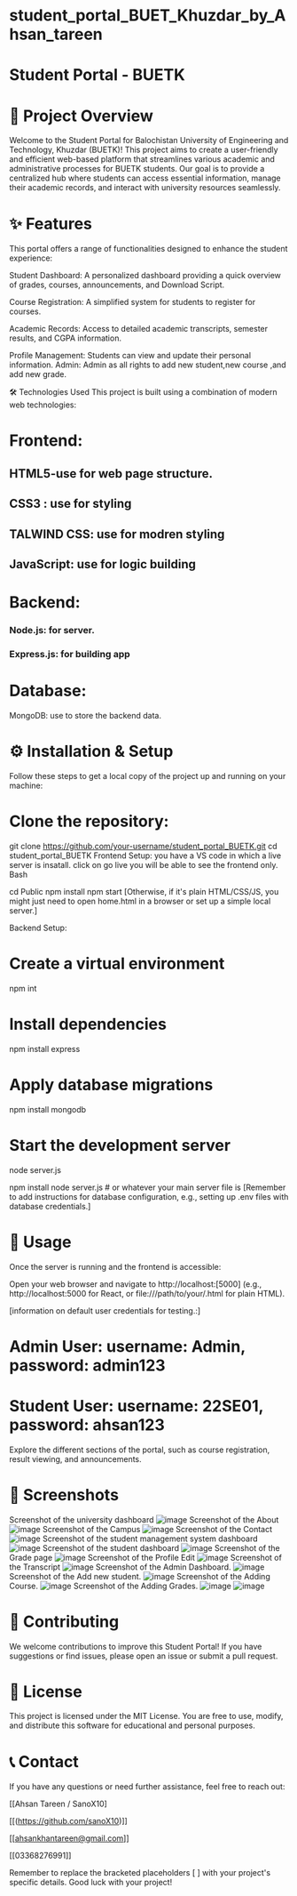 
#  student_portal_BUET_Khuzdar_by_Ahsan_tareen
# Student Portal - BUETK
# 🚀 Project Overview
Welcome to the Student Portal for Balochistan University of Engineering and Technology, Khuzdar (BUETK)! This project aims to create a user-friendly and efficient web-based platform that streamlines various academic and administrative processes for BUETK students. Our goal is to provide a centralized hub where students can access essential information, manage their academic records, and interact with university resources seamlessly.

# ✨ Features
This portal offers a range of functionalities designed to enhance the student experience:

Student Dashboard: A personalized dashboard providing a quick overview of grades, courses, announcements, and Download Script.

Course Registration: A simplified system for students to register for courses.

Academic Records: Access to detailed academic transcripts, semester results, and CGPA information.

Profile Management: Students can view and update their personal information.
Admin: Admin as all rights to add new student,new course ,and add new grade.

🛠️ Technologies Used
This project is built using a combination of modern web technologies:

# Frontend:

## HTML5-use for web page structure.

## CSS3 : use for styling
## TALWIND CSS: use for modren styling

## JavaScript: use for logic building

# Backend:

### Node.js: for server.
### Express.js: for building app

# Database:

MongoDB: use to store the backend data.

#  ⚙️ Installation & Setup
Follow these steps to get a local copy of the project up and running on your machine:

# Clone the repository:
git clone https://github.com/your-username/student_portal_BUETK.git
cd student_portal_BUETK
Frontend Setup:
you have a VS code in which a live server is insatall. 
click on go live you will be able to see the frontend only.
Bash

cd Public
npm install
npm start
[Otherwise, if it's plain HTML/CSS/JS, you might just need to open home.html in a browser or set up a simple local server.]

Backend Setup:

# Create a virtual environment
npm int
# Install dependencies
npm install express 

# Apply database migrations
npm install mongodb

# Start the development server
node server.js

npm install
node server.js # or whatever your main server file is
[Remember to add instructions for database configuration, e.g., setting up .env files with database credentials.]

# 🚀 Usage
Once the server is running and the frontend is accessible:

Open your web browser and navigate to http://localhost:[5000] (e.g., http://localhost:5000 for React, or file:///path/to/your/.html for plain HTML).

[information on default user credentials for testing.:]

# Admin User: username: Admin, password: admin123

# Student User: username: 22SE01, password: ahsan123

Explore the different sections of the portal, such as course registration, result viewing, and announcements.

# 📸 Screenshots

Screenshot of the university dashboard
![image](https://github.com/user-attachments/assets/36e266a1-223d-41ec-929c-db4720faf6af) 
Screenshot of the About
![image](https://github.com/user-attachments/assets/74cca73e-3a16-4620-af2a-fa1e8d434513)
Screenshot of the Campus
![image](https://github.com/user-attachments/assets/2f99f9ef-1389-4b3a-b500-17c0ebd5250a)
Screenshot of the Contact
![image](https://github.com/user-attachments/assets/0c407dd8-0096-4400-aaca-a58725ee35c3)
Screenshot of the student management system dashboard
![image](https://github.com/user-attachments/assets/f583d96d-e058-4397-a1a3-3ecb7470773d) 
Screenshot of the student  dashboard
![image](https://github.com/user-attachments/assets/c6315c51-e26d-4d9b-9b3d-8b3000b43f70)
Screenshot of the Grade page
![image](https://github.com/user-attachments/assets/c276c931-2cb1-430f-a260-7c4f4ec00d64)
Screenshot of the Profile Edit
![image](https://github.com/user-attachments/assets/d909514b-7be7-428e-b5ae-6eebede74f07)
Screenshot of the Transcript
![image](https://github.com/user-attachments/assets/7b092ec2-d97f-4171-8c1b-7770832f63c8)
Screenshot of the Admin Dashboard.
![image](https://github.com/user-attachments/assets/525b351c-6a41-4192-b573-3b5a030cd762)
Screenshot of the Add new student.
![image](https://github.com/user-attachments/assets/548e55f2-0fea-4fbb-927a-18c4fba3e3be)
Screenshot of the Adding Course.
![image](https://github.com/user-attachments/assets/a7bbea35-da03-41ac-9869-2866242ce875)
Screenshot of the Adding Grades.
![image](https://github.com/user-attachments/assets/7809364e-7271-4421-a0f8-2daa23e1bbb9)
![image](https://github.com/user-attachments/assets/85e9e9b2-bbdf-4480-82a6-1c524e1be29c)

# 🤝 Contributing
We welcome contributions to improve this Student Portal! If you have suggestions or find issues, please open an issue or submit a pull request.



# 📄 License
This project is licensed under the MIT License. You are free to use, modify, and distribute this software for educational and personal purposes.

# 📞 Contact
If you have any questions or need further assistance, feel free to reach out:

[[Ahsan Tareen / SanoX10]

[[(https://github.com/sanoX10)]]

[[ahsankhantareen@gmail.com]]

[[03368276991]]

Remember to replace the bracketed placeholders [ ] with your project's specific details. Good luck with your project!
